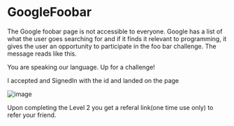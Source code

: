# GoogleFoobar
The Google foobar page is not accessible to everyone. Google has a list of what the user goes searching for and if it finds it relevant to programming, it gives the user an opportunity to participate in the foo bar challenge.
The message reads like this.

You are speaking our language.
Up for a challenge!

I accepted and SignedIn with the id and landed on the page

![image](https://user-images.githubusercontent.com/20560757/85766072-51655800-b734-11ea-9f96-5bbd254d9582.png)

Upon completing the Level 2 you get a referal link(one time use only) to refer your friend.
